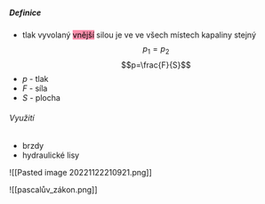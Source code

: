##### Definice 
- tlak vyvolaný <mark style="background: #FF5582A6;">vnější</mark> silou je ve ve všech místech kapaliny stejný
$$p_1=p_2$$ $$p=\frac{F}{S}$$
- $p$ - tlak
- $F$ - síla
- $S$ - plocha

###### Využití
- brzdy
- hydraulické lisy

![[Pasted image 20221122210921.png]]

![[pascalův_zákon.png]]
